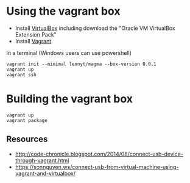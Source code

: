 # Using the vagrant box
* Install [VirtualBox](https://www.virtualbox.org/wiki/Downloads) including download the "Oracle VM VirtualBox Extension Pack"
* Install [Vagrant](https://www.vagrantup.com/downloads.html)

In a terminal (Windows users can use powershell)
```
vagrant init --minimal lennyt/magma --box-version 0.0.1
vagrant up
vagrant ssh
```

# Building the vagrant box

```
vagrant up
vagrant package
```

## Resources
* http://code-chronicle.blogspot.com/2014/08/connect-usb-device-through-vagrant.html
* https://sonnguyen.ws/connect-usb-from-virtual-machine-using-vagrant-and-virtualbox/
